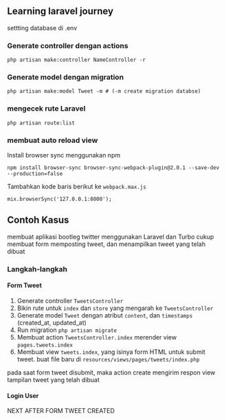 ## Learning laravel journey

settting database di .env

### Generate controller dengan actions

```
php artisan make:controller NameController -r
```

### Generate model dengan migration

```shell
php artisan make:model Tweet -m # (-m create migration databse)
```

### mengecek rute Laravel

```shell
php artisan route:list
```

### membuat auto reload view

Install browser sync menggunakan npm

```shell
npm install browser-sync browser-sync-webpack-plugin@2.0.1 --save-dev --production=false
```

Tambahkan kode baris berikut ke `webpack.max.js`

```
mix.browserSync('127.0.0.1:8000');
```

## Contoh Kasus

membuat aplikasi bootleg twitter menggunakan Laravel dan Turbo
cukup membuat form memposting tweet, dan menampilkan tweet yang telah dibuat

### Langkah-langkah

#### Form Tweet

1. Generate controller `TweetsController`
2. Bikin rute untuk `index` dan `store` yang mengarah ke `TweetsController`
3. Generate model `Tweet` dengan atribut `content`, dan `timestamps` (created_at, updated_at)
4. Run migration `php artisan migrate`
5. Membuat action `TweetsController.index` merender view `pages.tweets.index`
5. Membuat view `tweets.index`, yang isinya form HTML untuk submit tweet. buat file baru di `resources/views/pages/tweets/index.php`

pada saat form tweet disubmit, maka action create mengirim respon view tampilan tweet yang telah dibuat

#### Login User

NEXT AFTER FORM TWEET CREATED
